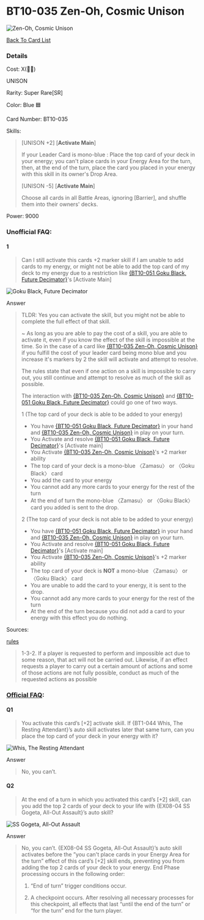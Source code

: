 #  BT10-035 Zen-Oh, Cosmic Unison
![Zen-Oh, Cosmic Unison](http://www.dbs-cardgame.com/images/cardlist/cardimg/BT10-035.png)

[Back To Card List](./index.md)
### Details 
Cost: X(🔵🔵) 

UNISON

Rarity: Super Rare[SR]

Color: Blue 🟦

Card Number: BT10-035

Skills: 
> [UNISON +2\] \[**Activate Main**]
>
> If your Leader Card is mono-blue : Place the top card of your deck
  in your energy; you can't place cards in your Energy Area for the
  turn, then, at the end of the turn, place the card you placed in
  your energy with this skill in its owner's Drop Area.
>
> [UNISON -5\] \[**Activate Main**]
  >
> Choose all cards in all Battle Areas, ignoring
  [Barrier], and shuffle them into their owners' decks.

Power: 9000


### Unofficial FAQ:
#### 1
> Can I still activate this cards +2 marker skill if I am unable to add cards to my energy, or might not be able to add the top card of my deck to my energy due to a restriction like [{BT10-051 Goku Black, Future Decimator}](./BT10-051.md)'s [Activate Main]

![Goku Black, Future Decimator](http://www.dbs-cardgame.com/images/cardlist/cardimg/BT10-051.png)

Answer
> TLDR: Yes you can activate the skill, but you might not be able to complete the full effect of that skill.
>
> ~
> As long as you are able to pay the cost of a skill, you are able to activate it, even if you know the effect of the skill is impossible at the time.
> So in the case of a card like [{BT10-035 Zen-Oh, Cosmic Unison}](#BT10-035-Zen-Oh-Cosmic-Unison) if you fulfill the cost of your leader card being mono blue and you increase it's markers by 2 the skill will activate and attempt to resolve.
> 
> The rules state that even if one action on a skill is impossible to carry out, you still continue and attempt to resolve as much of the skill as possible.
>
> The interaction with [{BT10-035 Zen-Oh, Cosmic Unison}](#BT10-035-Zen-Oh-Cosmic-Unison) and [{BT10-051 Goku Black, Future Decimator}](./BT10-051.md) could go one of two ways.
>
> 1 (The top card of your deck is able to be added to your energy)
>
> - You have [{BT10-051 Goku Black, Future Decimator}](./BT10-051.md) in your hand and [{BT10-035 Zen-Oh, Cosmic Unison}](#BT10-035-Zen-Oh-Cosmic-Unison) in play on your turn.
> - You Activate and resolve [{BT10-051 Goku Black, Future Decimator}](./BT10-051.md)'s [Activate main]
> - You Activate [{BT10-035 Zen-Oh, Cosmic Unison}](#BT10-035-Zen-Oh-Cosmic-Unison)'s +2 marker ability
>  - The top card of your deck is a mono-blue 〈Zamasu〉 or 〈Goku Black〉 card
>  - You add the card to your energy
>  - You cannot add any more cards to your energy for the rest of the turn
>  - At the end of turn the mono-blue 〈Zamasu〉 or 〈Goku Black〉 card you added is sent to the drop.
>
>
> 2 (The top card of your deck is not able to be added to your energy)
>
> - You have [{BT10-051 Goku Black, Future Decimator}](./BT10-051.md) in your hand and [{BT10-035 Zen-Oh, Cosmic Unison}](#BT10-035-Zen-Oh-Cosmic-Unison) in play on your turn.
> - You Activate and resolve [{BT10-051 Goku Black, Future Decimator}](./BT10-051.md)'s [Activate main]
> - You Activate [{BT10-035 Zen-Oh, Cosmic Unison}](#BT10-035-Zen-Oh-Cosmic-Unison)'s +2 marker ability
>  - The top card of your deck is **NOT** a mono-blue 〈Zamasu〉 or 〈Goku Black〉 card
>  - You are unable to add the card to your energy, it is sent to the drop.
>  - You cannot add any more cards to your energy for the rest of the turn
>  - At the end of the turn because you did not add a card to your energy with this effect you do nothing.

Sources: 

[rules][2]
> 1-3-2. If a player is requested to perform and
  impossible act due to some reason,
  that act will not be carried out.
  Likewise, if an effect requests a player
  to carry out a certain amount of
  actions and some of those actions are
  not fully possible, conduct as much of
  the requested actions as possible


### [Official FAQ][1]: 
#### Q1
> You activate this card’s [+2] activate skill. If {BT1-044 Whis, The Resting Attendant}’s auto skill activates later that same turn, can you place the top card of your deck in your energy with it?

![Whis, The Resting Attendant](http://www.dbs-cardgame.com/images/cardlist/cardimg/BT1-044.png)

Answer
>  No, you can’t.
#### Q2
> At the end of a turn in which you activated this card’s [+2] skill, can you add the top 2 cards of your deck to your life with {EX08-04 SS Gogeta, All-Out Assault}’s auto skill?

![SS Gogeta, All-Out Assault](http://www.dbs-cardgame.com/images/cardlist/cardimg/EX08-04.png)

Answer
>  No, you can’t.
   {EX08-04 SS Gogeta, All-Out Assault}’s auto skill activates before the ”you can't place cards in your Energy Area for the turn” effect of this card’s [+2] skill ends, preventing you from adding the top 2 cards of your deck to your energy.
   End Phase processing occurs in the following order:
> 1. “End of turn” trigger conditions occur.
>
> 2. A checkpoint occurs. After resolving all necessary processes for this checkpoint, all effects that last “until the end of the turn” or “for the turn” end for the turn player.



[1]: http://www.dbs-cardgame.com/us-en/rule/card_faq.php
[2]: http://www.dbs-cardgame.com/pdf/rulemanual.pdf?ver_1.18_2
